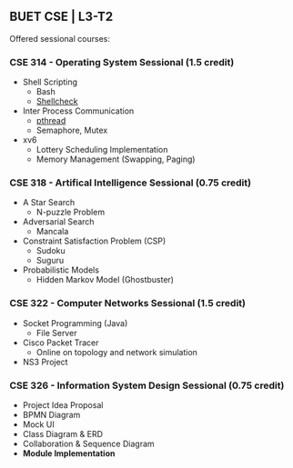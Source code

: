 ## BUET CSE | L3-T2
Offered sessional courses:
### CSE 314 - Operating System Sessional (1.5 credit)
- Shell Scripting
	- Bash
	- [Shellcheck](https://github.com/koalaman/shellcheck)
- Inter Process Communication
	- [pthread](https://www.cs.cmu.edu/afs/cs/academic/class/15492-f07/www/pthreads.html)
	- Semaphore, Mutex
- xv6
	- Lottery Scheduling Implementation
	- Memory Management (Swapping, Paging)

### CSE 318 - Artifical Intelligence Sessional (0.75 credit)
- A Star Search
	- N-puzzle Problem
- Adversarial Search
	- Mancala
- Constraint Satisfaction Problem (CSP)
	- Sudoku
	- Suguru
- Probabilistic Models
	- Hidden Markov Model (Ghostbuster)

### CSE 322 - Computer Networks Sessional (1.5 credit)
- Socket Programming (Java)
	- File Server
- Cisco Packet Tracer
	- Online on topology and network simulation
- NS3 Project

### CSE 326 - Information System Design Sessional (0.75 credit)
- Project Idea Proposal
- BPMN Diagram
- Mock UI
- Class Diagram & ERD
- Collaboration & Sequence Diagram
- **Module Implementation**
